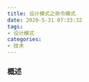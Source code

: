 ```yaml
---
title: 设计模式之命令模式
date: 2020-5-31 07:33:32
tags:
- 设计模式
categories:
- 技术
---
```


### 概述



<!-- more -->